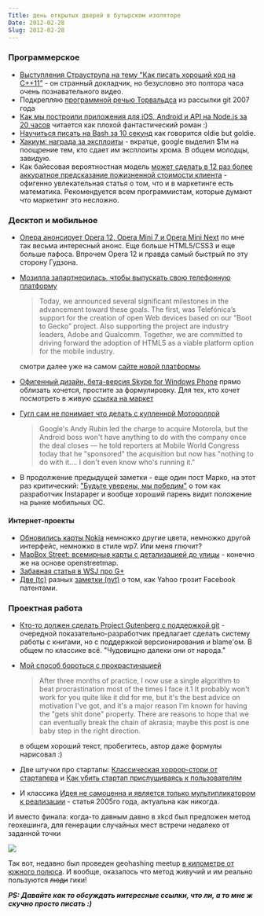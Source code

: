 ```yaml
---
Title: день открытых дверей в бутырском изоляторе
Date: 2012-02-28
Slug: 2012-02-28
---
```

### Программерское

* [Выступления Страуструпа на тему "Как писать хороший код на C++11"](http://channel9.msdn.com/Events/GoingNative/GoingNative-2012/Keynote-Bjarne-Stroustrup-Cpp11-Style/player) - он странный докладчик, но безусловно это полтора часа очень познавательного видео.
* Подкрепляю [программной речью Торвальдса](http://harmful.cat-v.org/software/c++/linus) из рассылки git 2007 года
* [Как мы построили приложения для iOS, Android и API на Node.js за 20 часов](http://blog.semantics3.com/how-we-built-an-ios-app-an-android-app-and-a-node-js-api-in-20-hours/) читается как плохой фантастический роман :)
* [Научиться писать на Bash за 10 секунд](http://www.aboutlinux.info/2005/10/10-seconds-guide-to-bash-shell.html) как говорится oldie but goldie.
* [Хакиум: награда за эксплоиты](http://blog.chromium.org/2012/02/pwnium-rewards-for-exploits.html) - вкратце, google выделил $1м на поощрение тем, кто сдает им эксплоиты хрома. В общем молодцы, завидую.
* Как байесовая вероятностная модель [может сделать в 12 раз более аккуратное предсказание пожизненной стоимости клиента](http://blog.custora.com/2012/02/how-bayesian-probability-models-can-make-clv-predictions-12x-more-accurate/) - офигенно увлекательная статья о том, что и в маркетинге есть математика. Рекомендуется всем программистам, которые думают что маркетинг это несложно.

### Десктоп и мобильное

* [Опера анонсирует Opera 12, Opera Mini 7 и Opera Mini Next](http://my.opera.com/ODIN/blog/2012/02/25/opera-mobile-12-and-introducing-opera-mini-next) по мне так весьма интересный анонс. Еще больше HTML5/CSS3 и еще больше пафоса. Впрочем Opera 12 и правда самый быстрый по эту сторону Гудзона.
* [Мозилла запартнерилась, чтобы выпускать свою телефонную платформу](http://blog.mozilla.com/blog/2012/02/27/mozilla-in-mobile-the-web-is-the-platform/)
  > Today, we announced several significant milestones in the advancement toward these goals. The first, was Telefónica’s support for the creation of open Web devices based on our ”Boot to Gecko” project. Also supporting the project are industry leaders, Adobe and Qualcomm. Together, we are committed to driving forward the adoption of HTML5 as a viable platform option for the mobile industry.
  
  смотри далее уже на самом [сайте новой платформы](http://www.openwebdevice.com/).

* [Офигенный дизайн, бета-версия Skype for Windows Phone](http://www.theverge.com/2012/2/27/2827455/skype-for-windows-phone-beta) прямо облизать хочется, простите за формулировку. Для тех, кто хочет посмотреть в живую [ссылка на маркет](http://www.windowsphone.com/en-US/apps/c3f8e570-68b3-4d6a-bdbb-c0a3f4360a51)
* [Гугл сам не понимает что делать с купленной Мотороллой](http://www.theverge.com/2012/2/27/2827692/google-building-firewall-between-android-and-motorola-after)
  > Google's Andy Rubin led the charge to acquire Motorola, but the Android boss won't have anything to do with the company once the deal closes — he told reporters at Mobile World Congress today that he "sponsored" the acquisition but now has "nothing to do with it.... I don't even know who's running it." 

* В продолжение предыдущей заметки - еще один пост Марко, на этот раз критический: ["Будьте уверены, мы победим"](http://www.marco.org/2012/02/27/make-sure-we-are-winning) о том как разработчик Instapaper и вообще хороший парень видит положение на рынке мобильных ОС.

#### Интернет-проекты

* [Обновились карты Nokia](http://maps.nokia.com/) немножко другие цвета, немножко другой интерфейс, немножко в стиле wp7. Или меня глючит?
* [MapBox Street: всемирные карты с детализацией до улицы](http://mapbox.com/blog/announcing-mapbox-streets/) - конечно же на основе openstreetmap.
* [Забавная статья в WSJ про G+](http://online.wsj.com/article/SB10001424052970204653604577249341403742390.html)
* [Две (tc)](http://techcrunch.com/2012/02/27/yahoo-stabs-facebook-in-the-back-says-pay-for-its-patents-or-get-sued/) разных [заметки (nyt)](http://dealbook.nytimes.com/2012/02/27/yahoo-warns-facebook-of-a-potential-patent-fight/) о том, как Yahoo грозит Facebook патентами.

### Проектная работа

* [Кто-то должен сделать Project Gutenberg с поддержкой git](http://neosmart.net/blog/2012/the-case-for-a-git-powered-project-gutenberg/) - очередной показательно-разработчик предлагает сделать систему работы с книгами, но с поддержкой версионирования и blame'ом. В общем по классике всё. "Чудовищно далеки они от народа."
* [Мой способ бороться с прокрастинацией](http://lesswrong.com/lw/9wr/my_algorithm_for_beating_procrastination/)
  > After three months of practice, I now use a single algorithm to beat procrastination most of the times I face it.1 It probably won't work for you quite like it did for me, but it's the best advice on motivation I've got, and it's a major reason I'm known for having the "gets shit done" property. There are reasons to hope that we can eventually break the chain of akrasia; maybe this post is one baby step in the right direction.
    
  в общем хороший текст, пробегитесь, автор даже формулы нарисовал :)
  
* Две штучки про стартапы: [Классическая хоррор-стори от стартапера](http://venturebeat.com/2012/02/27/a-classic-startup-horror-story-the-ma-bait-and-switch/) и [Как убить стартап прислушиваясь к пользователям](http://steveblank.com/2012/02/27/killing-your-startup-by-listening-to-customers/)
* И классика [Идея не самоценна и является только мультипликатором к реализации](http://www.oreillynet.com/onlamp/blog/2005/08/ideas_are_just_a_multiplier_of.html) - статья 2005го года, актуальна как никогда.

И вместо финала: когда-то давным давно в xkcd был предложен метод геохешинга, для генерации случайных мест встречи недалеко от заданной точки

![](http://wiki.xkcd.com/wgh/images/thumb/5/51/Coordinates.png/400px-Coordinates.png)

Так вот, недавно был проведен geohashing meetup [в километре от южного полюса](http://blog.xkcd.com/2012/02/27/geohashing-2/). И вообще, оказалось что метод живучий и им реально пользуются ~~люди~~ гики!

***PS: Давайте как то обсуждать интересные ссылки, что ли, а то мне ж скучно просто писать :)***
